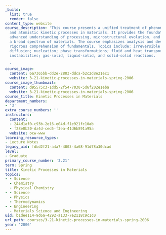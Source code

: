 ```yaml
---
_build:
  list: true
  render: false
content_type: website
course_description: 'This course presents a unified treatment of phenomenological
  and atomistic kinetic processes in materials. It provides the foundation for the
  advanced understanding of processing, microstructural evolution, and behavior for
  a broad spectrum of materials. The course emphasizes analysis and development of
  rigorous comprehension of fundamentals. Topics include: irreversible thermodynamics;
  diffusion; nucleation; phase transformations; fluid and heat transport; morphological
  instabilities; gas-solid, liquid-solid, and solid-solid reactions.

  '
course_image:
  content: 6a7365bb-dd2e-2803-ddca-b2c2d8e21ec1
  website: 3-21-kinetic-processes-in-materials-spring-2006
course_image_thumbnail:
  content: d95575c3-1dd5-2f54-7030-5d6f202e1eba
  website: 3-21-kinetic-processes-in-materials-spring-2006
course_title: Kinetic Processes in Materials
department_numbers:
- '3'
extra_course_numbers: ''
instructors:
  content:
  - 244d1af0-c93b-2e16-e04d-f1e921fc10ab
  - f28e0b20-da4d-ced5-f3ea-41d6b891a95a
  website: ocw-www
learning_resource_types:
- Lecture Notes
legacy_uid: fdbd2f21-a4a7-4003-4a68-91d78a30dcad
level:
- Graduate
primary_course_number: '3.21'
term: Spring
title: Kinetic Processes in Materials
topics:
- - Science
  - Chemistry
  - Physical Chemistry
- - Science
  - Physics
  - Thermodynamics
- - Engineering
  - Materials Science and Engineering
uid: b1dee114-9d6a-4292-a133-7e2118c9c1c0
url_path: courses/3-21-kinetic-processes-in-materials-spring-2006
year: '2006'
---
```

